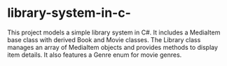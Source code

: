 # library-system-in-c-
This project models a simple library system in C#. It includes a MediaItem base class with derived Book and Movie classes. The Library class manages an array of MediaItem objects and provides methods to display item details. It also features a Genre enum for movie genres.
